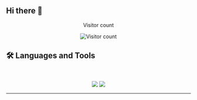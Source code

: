 ## Hi there 👋

<!--
**MarcusOlesen/MarcusOlesen** is a ✨ _special_ ✨ repository because its `README.md` (this file) appears on your GitHub profile.

Here are some ideas to get you started:

- 🔭 I’m currently working on ...
- 🌱 I’m currently learning ...
- 👯 I’m looking to collaborate on ...
- 🤔 I’m looking for help with ...
- 💬 Ask me about ...
- 📫 How to reach me: ...
- 😄 Pronouns: ...
- ⚡ Fun fact: ...
-->
<div align="center">
  <p>Visitor count</p>
  <img src="https://hits.sh/github.com/MarcusOlesen.svg?style=flat-square&label=Visitors" alt="Visitor count" />
</div>

## 🛠️ Languages and Tools

<br>

<p align="center">
  <img src="https://skillicons.dev/icons?i=java,spring,ts,nodejs,react,nextjs,mongodb,postgres,prisma" />
  <img src="https://skillicons.dev/icons?i=html,css,sass,tailwind,js,vue,redux,d3,git,postman,figma" />
</p>

<hr>
